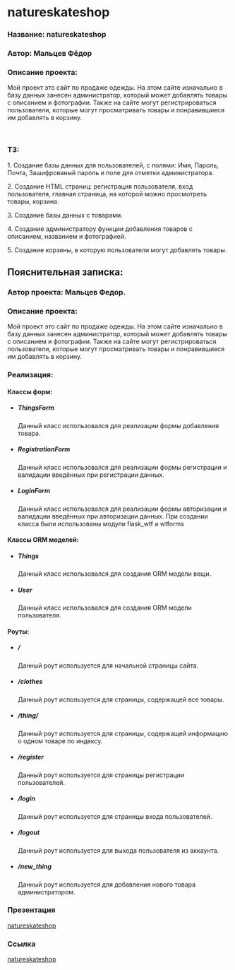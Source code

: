 # natureskateshop
<h3>Название: natureskateshop</h3>
<h3>Автор: Мальцев Фёдор</h3>
<div class="desription">
  <h3>Описание проекта:</h3>
  <p>Мой проект это сайт по продаже одежды. На этом сайте изначально в базу данных занесен администратор, который может добавлять товары с описанием и фотографии. Также на сайте могут регистрироваться пользователи, которые могут просматривать товары и понравившиеся им добавлять в корзину.</p>
<br>
<h3>ТЗ:</h3>
<p>1. Создание базы данных для пользователей, с полями: Имя, Пароль, Почта, Зашифрованый пароль и поле для отметки администратора.</div>
<p>2. Создание HTML страниц: регистрация пользователя, вход пользователя, главная страница, на которой можно просмотреть товары, корзина.</div>
<p>3. Создание базы данных с товарами.</div>
<p>4. Создание администратору функции добавления товаров с описанием, названием и фотографией.</div>
<p>5. Создание корзины, в которую пользователи могут добавлять товары.</div>

<br>
<h2>Пояснительная записка:</h2>
<h3>Автор проекта: Мальцев Федор.</h3>
  <h3>Описание проекта:</h3>
  <p>Мой проект это сайт по продаже одежды. На этом сайте изначально в базу данных занесен администратор, который может добавлять товары с описанием и фотографии. Также на сайте могут регистрироваться пользователи, которые могут просматривать товары и понравившиеся им добавлять в корзину.</p>
<h3>Реализация:</h3>
<h4>Классы форм:</h4>
<ul>
  <li>
    <h5><strong>ThingsForm</strong></h5>
    <p>Данный класс использовался для реализации формы добавления товара.</p>
  </li>
  <li>
    <h5><strong>RegistrationForm</strong></h5>
    <p>Данный класс использовался для реализации формы регистрации и валидации введённых при регистрации данных.</p>
  </li>
  <li>
    <h5><strong>LoginForm</strong></h5>
    <p>Данный класс использовался для реализации формы авторизации и валидации введённых при авторизации данных. При создании класса были использованы модули flask_wtf и wtforms</p>
  </li>
</ul>
<h4>Классы ORM моделей:</h4>
<ul>
  <li>
    <h5><strong>Things</strong></h5>
    <p>Данный класс использовался для создания ORM модели вещи.</p>
  </li>
  <li>
    <h5><strong>User</strong></h5>
    <p>Данный класс использовался для создания ORM модели пользователя.</p>
  </li>
</ul>
<h4>Роуты:</h4>
<ul>
  <li>
    <h5><strong>/</strong></h5>
    <p>Данный роут используется для начальной страницы сайта.</p>
  </li>
  <li>
    <h5><strong>/clothes</strong></h5>
    <p>Данный роут используется для страницы, содержащей все товары.</p>
  </li>
  <li>
    <h5><strong>/thing/<int:id></strong></h5>
    <p>Данный роут используется для страницы, содержащей информацию о одном товаре по индексу.</p>
  </li>
  <li>
    <h5><strong>/register</strong></h5>
    <p>Данный роут используется для страницы регистрации пользователей.</p>
  </li>
  <li>
    <h5><strong>/login</strong></h5>
    <p>Данный роут используется для страницы входа пользователей.</p>
  </li>
    <li>
    <h5><strong>/logout</strong></h5>
    <p>Данный роут используется для выхода пользователя из аккаунта.</p>
  </li>
    <li>
    <h5><strong>/new_thing</strong></h5>
    <p>Данный роут используется для добавления нового товара администратором.</p>
  </li>
</ul>
<h3>Презентация</h3>
<a href="https://docs.google.com/presentation/d/1c2bQUr50rJlFe7q3O3HcyuMqWjarbCj3Vmc9LHdxOBA/edit?usp=sharing">natureskateshop</a>

<h3>Ссылка</h3>
<a href="https://catkin-near-beryl.glitch.me/">natureskateshop</a>

